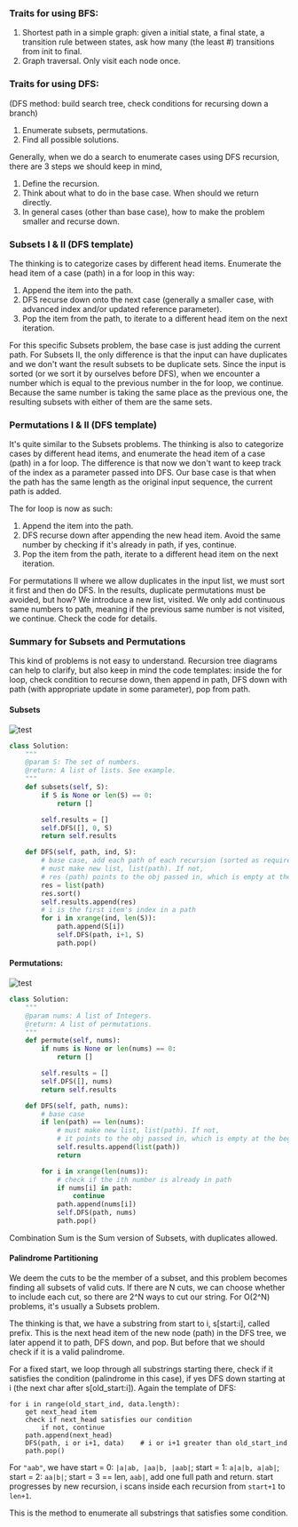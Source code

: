 
### Traits for using BFS:

1. Shortest path in a simple graph: given a initial state, a final state, a transition rule between states, ask how many (the least #) transitions from init to final.
2. Graph traversal. Only visit each node once.

### Traits for using DFS: 

(DFS method: build search tree, check conditions for recursing down a branch)

1. Enumerate subsets, permutations.
2. Find all possible solutions.

Generally, when we do a search to enumerate cases using DFS recursion, there are 3 steps we should keep in mind,

1. Define the recursion.
2. Think about what to do in the base case. When should we return directly.
3. In general cases (other than base case), how to make the problem smaller and recurse down.


### Subsets I & II (DFS template)

The thinking is to categorize cases by different head items. 
Enumerate the head item of a case (path) in a for loop in this way:

1. Append the item into the path.
2. DFS recurse down onto the next case (generally a smaller case, with advanced index and/or updated reference parameter).
3. Pop the item from the path, to iterate to a different head item on the next iteration.

For this specific Subsets problem, the base case is just adding the current path. For Subsets II, the only difference is that the input can have duplicates and we don't want the result subsets to be duplicate sets. Since the input is sorted (or we sort it by ourselves before DFS), when we encounter a number which is equal to the previous number in the for loop, we continue. Because the same number is taking the same place as the previous one, the resulting subsets with either of them are the same sets.


### Permutations I & II (DFS template)

It's quite similar to the Subsets problems. The thinking is also to categorize cases by different head items, and enumerate the head item of a case (path) in a for loop. The difference is that now we don't want to keep track of the index as a parameter passed into DFS. Our base case is that when the path has the same length as the original input sequence, the current path is added.

The for loop is now as such:

1. Append the item into the path.
2. DFS recurse down after appending the new head item. Avoid the same number by checking if it's already in path, if yes, continue.
3. Pop the item from the path, iterate to a different head item on the next iteration.

For permutations II where we allow duplicates in the input list, we must sort it first and then do DFS. In the results, duplicate permutations must be avoided, but how? We introduce a new list, visited. We only add continuous same numbers to path, meaning if the previous same number is not visited, we continue. Check the code for details.


### Summary for Subsets and Permutations

This kind of problems is not easy to understand. Recursion tree diagrams can help to clarify, but also keep in mind the code templates: inside the for loop, check condition to recurse down, then append in path, DFS down with path (with appropriate update in some parameter), pop from path.

#### Subsets

![test](https://www.google.com/url?sa=i&rct=j&q=&esrc=s&source=images&cd=&cad=rja&uact=8&ved=0CAcQjRxqFQoTCLGX-6eJ_8cCFc0KkgodEUUFKg&url=http%3A%2F%2Fwww.businessinsider.com%2Fobama-will-comply-with-plan-b-ruling-2013-6&psig=AFQjCNHf5kckKaG4j4-S3WVqm6kC_lWlAw&ust=1442613768651191 "title test")

```python
class Solution:
    """
    @param S: The set of numbers.
    @return: A list of lists. See example.
    """
    def subsets(self, S):
        if S is None or len(S) == 0:
            return []

        self.results = []
        self.DFS([], 0, S)
        return self.results

    def DFS(self, path, ind, S):
        # base case, add each path of each recursion (sorted as required)
        # must make new list, list(path). If not, 
        # res (path) points to the obj passed in, which is empty at the beginning
        res = list(path)
        res.sort()
        self.results.append(res)
        # i is the first item's index in a path
        for i in xrange(ind, len(S)):
            path.append(S[i])
            self.DFS(path, i+1, S)
            path.pop()
```

#### Permutations:

![test](https://www.google.com/url?sa=i&rct=j&q=&esrc=s&source=images&cd=&cad=rja&uact=8&ved=0CAcQjRxqFQoTCLGX-6eJ_8cCFc0KkgodEUUFKg&url=http%3A%2F%2Fwww.businessinsider.com%2Fobama-will-comply-with-plan-b-ruling-2013-6&psig=AFQjCNHf5kckKaG4j4-S3WVqm6kC_lWlAw&ust=1442613768651191 "title test")

```python
class Solution:
    """
    @param nums: A list of Integers.
    @return: A list of permutations.
    """
    def permute(self, nums):
        if nums is None or len(nums) == 0:
            return []

        self.results = []
        self.DFS([], nums)
        return self.results

    def DFS(self, path, nums):
        # base case
        if len(path) == len(nums):
            # must make new list, list(path). If not, 
            # it points to the obj passed in, which is empty at the beginning
            self.results.append(list(path))
            return

        for i in xrange(len(nums)):
            # check if the ith number is already in path
            if nums[i] in path:
                continue
            path.append(nums[i])
            self.DFS(path, nums)
            path.pop()
```


Combination Sum is the Sum version of Subsets, with duplicates allowed.


#### Palindrome Partitioning

We deem the cuts to be the member of a subset, and this problem becomes finding all subsets of valid cuts. If there are N cuts, we can choose whether to include each cut, so there are 2^N ways to cut our string. For O(2^N) problems, it's usually a Subsets problem.

The thinking is that, we have a substring from start to i, s[start:i], called prefix. This is the next head item of the new node (path) in the DFS tree, we later append it to path, DFS down, and pop. But before that we should check if it is a valid palindrome.

For a fixed start, we loop through all substrings starting there, check if it satisfies the condition (palindrome in this case), if yes DFS down starting at i (the next char after s[old_start:i]). Again the template of DFS:
```
for i in range(old_start_ind, data.length):
	get next_head item
	check if next_head satisfies our condition
		if not, continue
	path.append(next_head)
	DFS(path, i or i+1, data)    # i or i+1 greater than old_start_ind
	path.pop()
```
For `"aab"`, we have start = 0: `|a|ab, |aa|b, |aab|`; start = 1: `a|a|b, a|ab|`; start = 2: `aa|b|`; start = 3 == len, `aab|`, add one full path and return. start progresses by new recursion, i scans inside each recursion from `start+1` to `len+1`. 

This is the method to enumerate all substrings that satisfies some condition.

